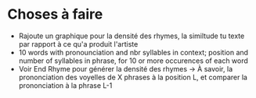 # Choses à faire

- Rajoute un graphique pour la densité des rhymes, la similtude tu texte par rapport à ce qu'a produit l'artiste
- 10 words with pronounciation and nbr syllables in context; position and number of syllables in phrase,  for 10 or more occurences of each word
- Voir End Rhyme pour générer la densité des rhymes -> À savoir, la prononciation des voyelles de X phrases à la position L, et comparer la prononciation à la phrase L-1
